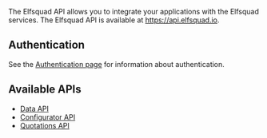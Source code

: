 The Elfsquad API allows you to integrate your applications with the Elfsquad services. The Elfsquad API is available at https://api.elfsquad.io.

## Authentication
See the [Authentication page](Authentication) for information about authentication.

## Available APIs

* [Data API](apis/data)
* [Configurator API](apis/configurator)
* [Quotations API](apis/quotations)
